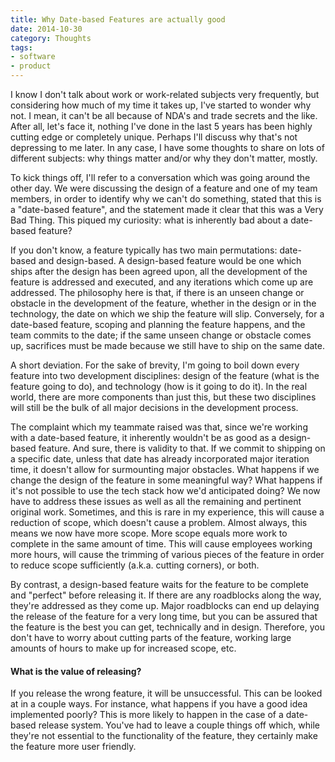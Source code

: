 ```yaml
---
title: Why Date-based Features are actually good
date: 2014-10-30
category: Thoughts
tags:
- software
- product
---
```


I know I don't talk about work or work-related subjects very frequently, but considering how much of my time it takes up,
I've started to wonder why not. I mean, it can't be all because of NDA's and trade secrets and the like. After all,
let's face it, nothing I've done in the last 5 years has been highly cutting edge or completely unique. Perhaps I'll
discuss why that's not depressing to me later. In any case, I have some thoughts to share on lots of different subjects:
why things matter and/or why they don't matter, mostly.

To kick things off, I'll refer to a conversation which was going around the other day. We were discussing the design of
a feature and one of my team members, in order to identify why we can't do something, stated that this is a "date-based
feature", and the statement made it clear that this was a Very Bad Thing. This piqued my curiosity: what is inherently
bad about a date-based feature?

If you don't know, a feature typically has two main permutations: date-based and design-based. A design-based feature
would be one which ships after the design has been agreed upon, all the development of the feature is addressed and
executed, and any iterations which come up are addressed. The philosophy here is that, if there is an unseen change or
obstacle in the development of the feature, whether in the design or in the technology, the date on which we ship the
feature will slip. Conversely, for a date-based feature, scoping and planning the feature happens, and the team commits
to the date; if the same unseen change or obstacle comes up, sacrifices must be made because we still have to ship on
the same date.

A short deviation. For the sake of brevity, I'm going to boil down every feature into two development disciplines:
design of the feature (what is the feature going to do), and technology (how is it going to do it). In the real world, 
there are more components than just this, but these two disciplines will still be the bulk of all major decisions in the
development process.

The complaint which my teammate raised was that, since we're working with a date-based feature, it inherently wouldn't
be as good as a design-based feature. And sure, there is validity to that. If we commit to shipping on a specific date,
unless that date has already incorporated major iteration time, it doesn't allow for surmounting major obstacles. What
happens if we change the design of the feature in some meaningful way? What happens if it's not possible to use the tech
stack how we'd anticipated doing? We now have to address these issues as well as all the remaining and pertinent original
work. Sometimes, and this is rare in my experience, this will cause a reduction of scope, which doesn't cause a problem.
Almost always, this means we now have more scope. More scope equals more work to complete in the same amount of time.
This will cause employees working more hours, will cause the trimming of various pieces of the feature in order to
reduce scope sufficiently (a.k.a. cutting corners), or both.

By contrast, a design-based feature waits for the feature to be complete and "perfect" before releasing it. If there are
any roadblocks along the way, they're addressed as they come up. Major roadblocks can end up delaying the release of the
feature for a very long time, but you can be assured that the feature is the best you can get, technically and in
design. Therefore, you don't have to worry about cutting parts of the feature, working large amounts of hours to make up
for increased scope, etc.

#### What is the value of releasing? 

If you release the wrong feature, it will be unsuccessful. This can be looked at in a couple ways. For instance, what
happens if you have a good idea implemented poorly? This is more likely to happen in the case of a date-based release
system. You've had to leave a couple things off which, while they're not essential to the functionality of the feature,
they certainly make the feature more user friendly.
